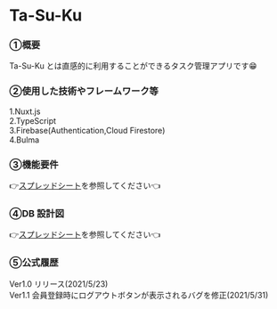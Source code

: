# Ta-Su-Ku

### ①概要

Ta-Su-Ku とは直感的に利用することができるタスク管理アプリです:grin:

### ②使用した技術やフレームワーク等

1.Nuxt.js  
2.TypeScript  
3.Firebase(Authentication,Cloud Firestore)  
4.Bulma

### ③機能要件

:point_right:[スプレッドシート](https://docs.google.com/spreadsheets/d/1z0p7qQkM5B6jZoZjLa-lptc6xI5NZHNv7RUzvAxaJIg/edit#gid=0)を参照してください:point_left:

### ④DB 設計図

:point_right:[スプレッドシート](https://docs.google.com/spreadsheets/d/1z0p7qQkM5B6jZoZjLa-lptc6xI5NZHNv7RUzvAxaJIg/edit#gid=1428645283)を参照してください:point_left:

### ⑤公式履歴

Ver1.0 リリース(2021/5/23)  
Ver1.1 会員登録時にログアウトボタンが表示されるバグを修正(2021/5/31)
